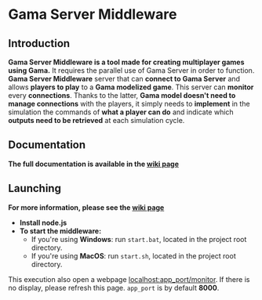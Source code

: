 # Gama Server Middleware

## Introduction

**Gama Server Middleware is a tool made for creating multiplayer games using Gama.** It requires the parallel use of Gama Server in order to function. **Gama Server Middleware** server that can **connect to Gama Server** and allows **players to play** to a **Gama modelized game**. This server can **monitor** every **connections**. Thanks to the latter, **Gama model doesn't need to manage connections** with the players, it simply needs to **implement** in the simulation the commands of **what a player can do** and indicate which **outputs need to be retrieved** at each simulation cycle.

## Documentation

**The full documentation is available in the [wiki page](https://github.com/project-SIMPLE/GamaServerMiddleware/wiki)**

## Launching

**For more information, please see the [wiki page](https://github.com/project-SIMPLE/GamaServerMiddleware/wiki)**

- **Install node.js**
- **To start the middleware:**
   - If you're using **Windows**: run ``start.bat``, located in the project root directory.
   - If you're using **MacOS**: run ``start.sh``, located in the project root directory.

This execution also open a webpage [localhost:app_port/monitor](http:localhost:8000/monitor). If there is no display, please refresh this page. ```app_port``` is by default **8000**.


